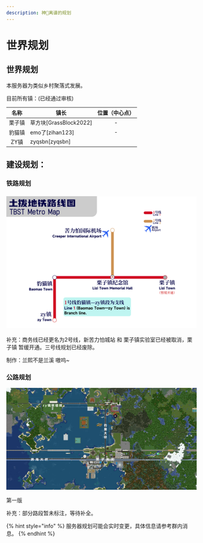 ```yaml
---
description: 神🐎离谱的规划
---
```


# 世界规划

## 世界规划

本服务器为类似乡村聚落式发展。

目前所有镇：(已经通过审核)

<table><thead><tr><th align="center">名称</th><th>镇长</th><th data-hidden align="center">位置（中心点）</th></tr></thead><tbody><tr><td align="center">栗子镇</td><td>草方块[GrassBlock2022]</td><td align="center">-</td></tr><tr><td align="center">豹猫镇</td><td>emo了[zihan123]</td><td align="center">-</td></tr><tr><td align="center">ZY镇</td><td>zyqsbn[zyqsbn]</td><td align="center"></td></tr></tbody></table>

## **建设规划：**

### **铁路规划**

### ![](../../.gitbook/assets/TBSTCraft铁路规划图2.png)

补充：商务线已经更名为2号线，新苦力怕城站 和 栗子镇实验室已经被取消，栗子镇 暂缓开通。三号线规划已经废除。

制作：兰熙不是兰溪 ⁧\~嗷呜⁧⁧

### 公路规划

![](<../../.gitbook/assets/image (3).png>)

第一版

补充：部分路段暂未标注，等待补全。



{% hint style="info" %}
服务器规划可能会实时变更，具体信息请参考群内消息。
{% endhint %}
